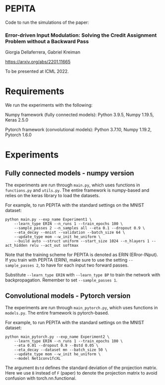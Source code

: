 # PEPITA

Code to run the simulations of the paper:
### Error-driven Input Modulation: Solving the Credit Assignment Problem without a Backward Pass

Giorgia Dellaferrera, Gabriel Kreiman

https://arxiv.org/abs/2201.11665

To be presented at ICML 2022.


# Requirements
We run the experiments with the following:

Numpy framework (fully connected models): Python 3.9.5, Numpy 1.19.5, Keras 2.5.0

Pytorch framework (convolutional models): Python 3.7.10, Numpy 1.19.2, Pytorch 1.6.0


# Experiments  

## Fully connected models - numpy version

The experiments are run through `main.py`, which uses functions in `functions.py` and `utils.py`. 
The entire framework is numpy-based and relies on the keras library to load the datasets.

For example, to run PEPITA with the standard settings on the MNIST dataset:
```
python main.py --exp_name Experiment1 \
    --learn_type ERIN --n_runs 1 --train_epochs 100 \
    --sample_passes 2 --n_samples all --eta 0.1 --dropout 0.9 \
    --eta_decay --mnist --validation --batch_size 64 \
    --update_type mom --w_init he_uniform \
    --build auto --struct uniform --start_size 1024 --n_hlayers 1 --act_hidden relu --act_out softmax
``` 

Note that the training scheme for PEPITA is denoted as ERIN (ERror-INput). 
If you train with PEPITA (ERIN), make sure to use the setting `--sample_passes 2`, to have for each input two forward passes.

Substitute `--learn_type ERIN` with `--learn_type BP` to train the network with backpropagation. Remember to set `--sample_passes 1`.

## Convolutional models - Pytorch version

The experiments are run through `main_pytorch.py`, which uses functions in `models.py`. The entire framework is pytorch-based.

For example, to run PEPITA with the standard settings on the MNIST dataset:
```
python main_pytorch.py --exp_name Experiment2 \
    --learn_type ERIN --n_runs 1 --train_epochs 100 \
    --eta 0.01 --dropout 0.9 --Bstd 0.05 \
    --eta_decay --dataset mn --batch_size 50 \
    --update_type mom --w_init he_uniform \
    --model Net1conv1fcXL
``` 

The argument `Bstd` defines the standard deviation of the projection matrix. 
Here we use `B` instead of `F` (paper) to denote the projection matrix to avoid confusion with torch.nn.functional.
